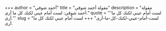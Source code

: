 +++
author = "أحمد شوقي"
title = "مقولة أحمد شوقي"
description = "مقولة أحمد شوقي: لست أمام عيني لكنك كل ما أرى."
quote = '''لست أمام عيني لكنك كل ما أرى.'''
slug = "لست-أمام-عيني-لكنك-كل-ما-أرى"
+++
لست أمام عيني لكنك كل ما أرى.

